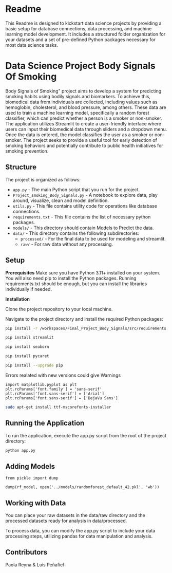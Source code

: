 # Readme

This Readme is designed to kickstart data science projects by providing a basic setup for database connections, data processing, and machine learning model development. It includes a structured folder organization for your datasets and a set of pre-defined Python packages necessary for most data science tasks.

# Data Science Project Body Signals Of Smoking
Body Signals of Smoking" project aims to develop a system for predicting smoking habits using bodily signals and biomarkers. To achieve this, biomedical data from individuals are collected, including values such as hemoglobin, cholesterol, and blood pressure, among others. These data are used to train a machine learning model, specifically a random forest classifier, which can predict whether a person is a smoker or non-smoker. The application utilizes Streamlit to create a user-friendly interface where users can input their biomedical data through sliders and a dropdown menu. Once the data is entered, the model classifies the user as a smoker or non-smoker. The project seeks to provide a useful tool for early detection of smoking behaviors and potentially contribute to public health initiatives for smoking prevention.

## Structure

The project is organized as follows:

- `app.py` - The main Python script that you run for the project.
- `Project_smoking_Body_Signals.py` - A notebook to explore data, play around, visualize, clean and model definition.
- `utils.py` - This file contains utility code for operations like database connections.
- `requirements.txt` - This file contains the list of necessary python packages.
- `models/` - This directory should contain Models to Predict the data.
- `data/` - This directory contains the following subdirectories:
  - `processed/` - For the final data to be used for modeling and streamlit.
  - `raw/` - For raw data without any processing.
 
    
## Setup

**Prerequisites**
Make sure you have Python 3.11+ installed on your system. You will also need pip to install the Python packages. Running requirements.txt should be enough, but you can install the libraries individually if needed.

**Installation**

Clone the project repository to your local machine.

Navigate to the project directory and install the required Python packages:

```bash
pip install -r /workspaces/Final_Project_Body_Signals/src/requirements.txt
```
```bash
pip install streamlit
```
```bash
pip install seaborn
```
```bash
pip install pycaret
```
```bash
pip install --upgrade pip
```
Errors realated with new versions could give Warnings
```
import matplotlib.pyplot as plt
plt.rcParams['font.family'] = 'sans-serif'
plt.rcParams['font.sans-serif'] = ['Arial']
plt.rcParams['font.sans-serif'] = ['DejaVu Sans']
```
```bash
sudo apt-get install ttf-mscorefonts-installer
```

## Running the Application

To run the application, execute the app.py script from the root of the project directory:

```bash
python app.py
```

## Adding Models

```
from pickle import dump

dump(rf_model, open('../models/randomforest_default_42.pkl', 'wb'))
```

## Working with Data

You can place your raw datasets in the data/raw directory and the processed datasets ready for analysis in data/processed.

To process data, you can modify the app.py script to include your data processing steps, utilizing pandas for data manipulation and analysis.

## Contributors

Paola Reyna & Luis Peñafiel
